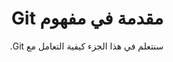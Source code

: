 <div dir ="rtl" align="right">

# مقدمة في مفهوم Git

سنتعلم في هذا الجزء كيفية التعامل مع Git.

</div>
